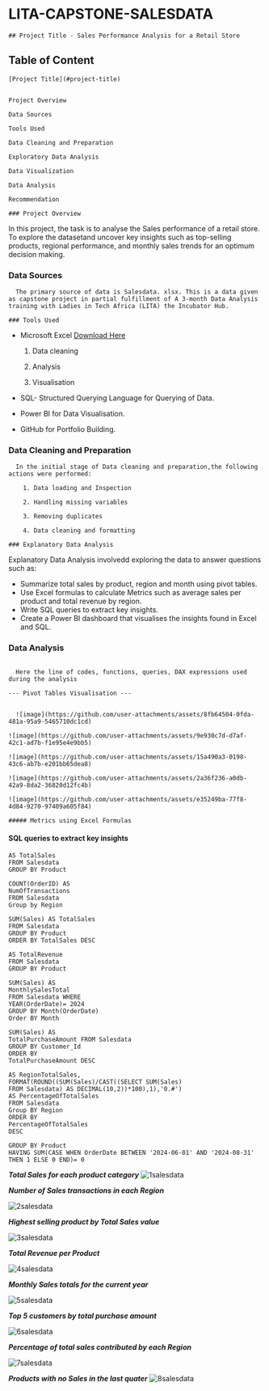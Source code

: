 # LITA-CAPSTONE-SALESDATA
```
## Project Title - Sales Performance Analysis for a Retail Store
```
## Table of Content
```
[Project Title](#project-title)


Project Overview

Data Sources

Tools Used

Data Cleaning and Preparation

Exploratory Data Analysis

Data Visualization

Data Analysis

Recommendation

### Project Overview
```
  In this project, the task is to analyse the Sales performance of a retail store. To explore the datasetand uncover key insights such as top-selling products, regional performance, and monthly sales trends for an optimum decision making.


### Data Sources
```
  The primary source of data is Salesdata. xlsx. This is a data given as capstone project in partial fulfillment of A 3-month Data Analysis training with Ladies in Tech Africa (LITA) the Incubator Hub.

### Tools Used
```
- Microsoft Excel [Download Here](https://www.microsoft.com)
  
    1. Data cleaning
  
    2. Analysis
  
    3. Visualisation
       
- SQL- Structured Querying Language for Querying of Data.
- Power BI for Data Visualisation.
- GitHub for Portfolio Building.

### Data Cleaning and Preparation
```
  In the initial stage of Data cleaning and preparation,the following actions were performed:
  
    1. Data loading and Inspection
    
    2. Handling missing variables
    
    3. Removing duplicates
    
    4. Data cleaning and formatting

### Explanatory Data Analysis
```

   Explanatory Data Analysis involvedd exploring the data to answer questions such as:

- Summarize total sales by product, region and month using pivot tables.
- Use Excel formulas to calculate Metrics such as average sales per product and total revenue by region.
- Write SQL queries to extract key insights.
- Create a Power BI dashboard that visualises the insights found in Excel and SQL.

### Data Analysis
```

  Here the line of codes, functions, queries, DAX expressions used during the analysis  

--- Pivot Tables Visualisation ---


  ![image](https://github.com/user-attachments/assets/8fb64504-0fda-481a-95a9-5465710dc1cd)

![image](https://github.com/user-attachments/assets/9e930c7d-d7af-42c1-ad7b-f1e95e4e9bb5)

![image](https://github.com/user-attachments/assets/15a490a3-0198-43c6-ab7b-e201bb65dea8)

![image](https://github.com/user-attachments/assets/2a36f236-a0db-42a9-8da2-36820d12fc4b)

![image](https://github.com/user-attachments/assets/e35249ba-77f8-4d84-9270-97409a605f84)

##### Metrics using Excel Formulas
```

#### SQL queries to extract key insights

```SELECT PRODUCT,SUM(Sales)
AS TotalSales
FROM Salesdata
GROUP BY Product
```

```select Region, 
COUNT(OrderID) AS
NumOfTransactions
FROM Salesdata
Group by Region
```

```SELECT Top(1) PRODUCT,
SUM(Sales) AS TotalSales
FROM Salesdata
GROUP BY Product
ORDER BY TotalSales DESC
```

```SELECT PRODUCT, SUM(Sales)
AS TotalRevenue
FROM Salesdata
GROUP BY Product
```

```SELECT MONTH(OrderDate) AS Month,
SUM(Sales) AS
MonthlySalesTotal
FROM Salesdata WHERE
YEAR(OrderDate)= 2024
GROUP BY Month(OrderDate)
Order BY Month
```
```SELECT Top (5) Customer_Id,
SUM(Sales) AS
TotalPurchaseAmount FROM Salesdata
GROUP BY Customer_Id
ORDER BY
TotalPurchaseAmount DESC
```
```SELECT Region,SUM(Sales)
AS RegionTotalSales,
FORMAT(ROUND((SUM(Sales)/CAST((SELECT SUM(Sales)
FROM Salesdata) AS DECIMAL(10,2))*100),1),'0.#')
AS PercentageOfTotalSales
FROM Salesdata
Group BY Region
ORDER BY
PercentageOfTotalSales
DESC
```

```SELECT Product FROM Salesdata
GROUP BY Product
HAVING SUM(CASE WHEN OrderDate BETWEEN '2024-06-01' AND '2024-08-31'
THEN 1 ELSE 0 END)= 0
```

***Total Sales for each product category***
![1salesdata](https://github.com/user-attachments/assets/33e23a07-13de-4932-b65f-1b127edb4823)


***Number of Sales transactions in each Region***

![2salesdata](https://github.com/user-attachments/assets/c190fdd4-63b9-46d7-96bf-174dd88611e4)


***Highest selling product by Total Sales value***

![3salesdata](https://github.com/user-attachments/assets/7a2fcd12-afbb-4025-96ad-c60e7a06e877)


***Total Revenue per Product***

![4salesdata](https://github.com/user-attachments/assets/d41c6848-d919-4b30-beb7-00f1f925e991)


***Monthly Sales totals for the current year***

![5salesdata](https://github.com/user-attachments/assets/feef1fb2-f24d-4cfb-8733-0da69e92ce85)


***Top 5 customers by total purchase amount***

![6salesdata](https://github.com/user-attachments/assets/b415f0d1-0115-40c0-962e-deb7732430a3)


***Percentage of total sales contributed by each Region***

![7salesdata](https://github.com/user-attachments/assets/14f0a45c-7b96-494a-823f-dd4b179b860c)


***Products with no Sales in the last quater***
![8salesdata](https://github.com/user-attachments/assets/86d8b6fb-df9a-4501-a63e-289bf6703c6a)





